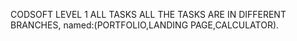 CODSOFT
LEVEL 1 
ALL TASKS
ALL THE TASKS ARE IN DIFFERENT BRANCHES, named:(PORTFOLIO,LANDING PAGE,CALCULATOR).
